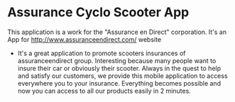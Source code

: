 # Assurance Cyclo Scooter App

This application is a work for the "Assurance en Direct" corporation. It's an App for http://www.assuranceendirect.com/ website

- It's a great application to promote scooters insurances of assuranceendirect group. Interesting because many people want to insure their car or obviously their scooter. Always in the quest to help and satisfy our customers, we provide this mobile application to access everywhere you to your insurance. Everything becomes possible and now you can access to all our products easily in 2 minutes.
